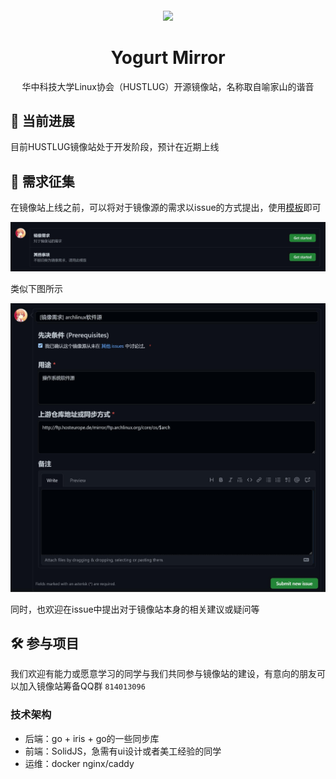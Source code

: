 <h5/>

<div align=center>
<img src="statics/yogurt-sync.ico" height=100px/>
</div>

<h1 align="center">
    Yogurt Mirror
</h1>

<p align="center">
  华中科技大学Linux协会（HUSTLUG）开源镜像站，名称取自喻家山的谐音
</p>

## 🚩 当前进展
目前HUSTLUG镜像站处于开发阶段，预计在近期上线
## 🔎 需求征集
在镜像站上线之前，可以将对于镜像源的需求以issue的方式提出，使用[模板](https://github.com/HUSTLUG/yogurt-mirror/issues/new?assignees=&labels=Mirror+Request&template=mirror_request.yaml&title=%5B%E9%95%9C%E5%83%8F%E9%9C%80%E6%B1%82%5D+)即可

![](statics/mirror_request.jpg)

类似下图所示

![](statics/mirror_request_example.jpg)

同时，也欢迎在issue中提出对于镜像站本身的相关建议或疑问等
## 🛠 参与项目
我们欢迎有能力或愿意学习的同学与我们共同参与镜像站的建设，有意向的朋友可以加入镜像站筹备QQ群 `814013096`
### 技术架构
+ 后端：go + iris + go的一些同步库
+ 前端：SolidJS，急需有ui设计或者美工经验的同学
+ 运维：docker nginx/caddy


